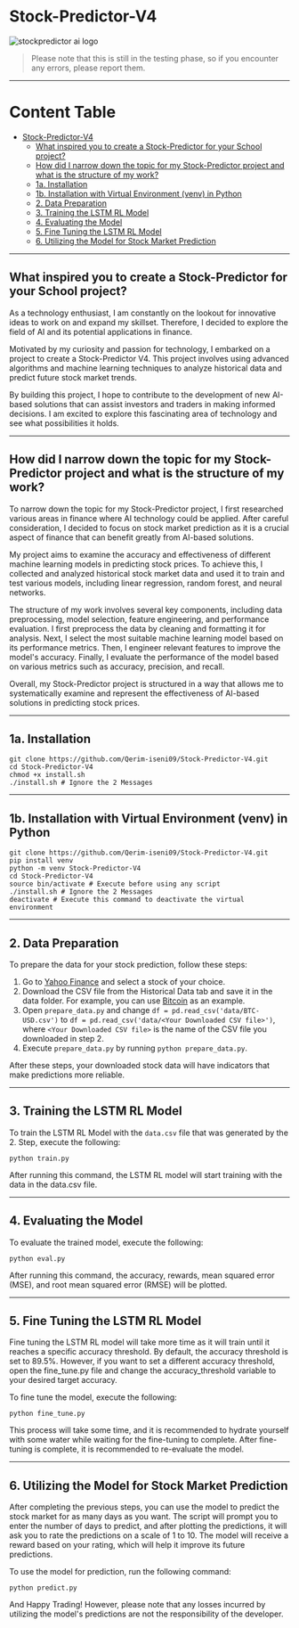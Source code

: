 # Stock-Predictor-V4

![stockpredictor ai logo](https://user-images.githubusercontent.com/53996451/224323224-3ec1cd20-747c-42ad-9fb1-ba6e0ecb358b.png)

> Please note that this is still in the testing phase, so if you encounter any errors, please report them.

---
# Content Table

- [Stock-Predictor-V4](#stock-predictor-v4)
  - [What inspired you to create a Stock-Predictor for your School project?](#what-inspired-you-to-create-a-stock-predictor-for-your-school-project)
  - [How did I narrow down the topic for my Stock-Predictor project and what is the structure of my work?](#how-did-i-narrow-down-the-topic-for-my-stock-predictor-project-and-what-is-the-structure-of-my-work)
  - [1a. Installation](#1a-installation)
  - [1b. Installation with Virtual Environment (venv) in Python](#1b-installation-with-virtual-environment-venv-in-python)
  - [2. Data Preparation](#2-data-preparation)
  - [3. Training the LSTM RL Model](#3-training-the-lstm-rl-model)
  - [4. Evaluating the Model](#4-evaluating-the-model)
  - [5. Fine Tuning the LSTM RL Model](#5-fine-tuning-the-lstm-rl-model)
  - [6. Utilizing the Model for Stock Market Prediction](#6-utilizing-the-model-for-stock-market-prediction)

---

## What inspired you to create a Stock-Predictor for your School project?
As a technology enthusiast, I am constantly on the lookout for innovative ideas to work on and expand my skillset. Therefore, I decided to explore the field of AI and its potential applications in finance.

Motivated by my curiosity and passion for technology, I embarked on a project to create a Stock-Predictor V4. This project involves using advanced algorithms and machine learning techniques to analyze historical data and predict future stock market trends.

By building this project, I hope to contribute to the development of new AI-based solutions that can assist investors and traders in making informed decisions. I am excited to explore this fascinating area of technology and see what possibilities it holds.

---

## How did I narrow down the topic for my Stock-Predictor project and what is the structure of my work?
To narrow down the topic for my Stock-Predictor project, I first researched various areas in finance where AI technology could be applied. After careful consideration, I decided to focus on stock market prediction as it is a crucial aspect of finance that can benefit greatly from AI-based solutions.

My project aims to examine the accuracy and effectiveness of different machine learning models in predicting stock prices. To achieve this, I collected and analyzed historical stock market data and used it to train and test various models, including linear regression, random forest, and neural networks.

The structure of my work involves several key components, including data preprocessing, model selection, feature engineering, and performance evaluation. I first preprocess the data by cleaning and formatting it for analysis. Next, I select the most suitable machine learning model based on its performance metrics. Then, I engineer relevant features to improve the model's accuracy. Finally, I evaluate the performance of the model based on various metrics such as accuracy, precision, and recall.

Overall, my Stock-Predictor project is structured in a way that allows me to systematically examine and represent the effectiveness of AI-based solutions in predicting stock prices.

---

## 1a. Installation
```
git clone https://github.com/Qerim-iseni09/Stock-Predictor-V4.git
cd Stock-Predictor-V4
chmod +x install.sh
./install.sh # Ignore the 2 Messages
```

---

## 1b. Installation with Virtual Environment (venv) in Python
```
git clone https://github.com/Qerim-iseni09/Stock-Predictor-V4.git
pip install venv
python -m venv Stock-Predictor-V4
cd Stock-Predictor-V4
source bin/activate # Execute before using any script
./install.sh # Ignore the 2 Messages
deactivate # Execute this command to deactivate the virtual environment
```

---

## 2. Data Preparation
To prepare the data for your stock prediction, follow these steps:

1. Go to [Yahoo Finance](https://finance.yahoo.com/) and select a stock of your choice.
2. Download the CSV file from the Historical Data tab and save it in the data folder. For example, you can use [Bitcoin](https://finance.yahoo.com/quote/BTC-USD?p=BTC-USD) as an example.
3. Open `prepare_data.py` and change `df = pd.read_csv('data/BTC-USD.csv')` to `df = pd.read_csv('data/<Your Downloaded CSV file>')`, where `<Your Downloaded CSV file>` is the name of the CSV file you downloaded in step 2.
4. Execute `prepare_data.py` by running `python prepare_data.py`.
  
After these steps, your downloaded stock data will have indicators that make predictions more reliable.

---

## 3. Training the LSTM RL Model

To train the LSTM RL Model with the `data.csv` file that was generated by the 2. Step, execute the following:

```
python train.py
```
After running this command, the LSTM RL model will start training with the data in the data.csv file.

---

## 4. Evaluating the Model
To evaluate the trained model, execute the following:

```
python eval.py
```

After running this command, the accuracy, rewards, mean squared error (MSE), and root mean squared error (RMSE) will be plotted.

---

## 5. Fine Tuning the LSTM RL Model

Fine tuning the LSTM RL model will take more time as it will train until it reaches a specific accuracy threshold. By default, the accuracy threshold is set to 89.5%. However, if you want to set a different accuracy threshold, open the fine_tune.py file and change the accuracy_threshold variable to your desired target accuracy.

To fine tune the model, execute the following:
```
python fine_tune.py
```

This process will take some time, and it is recommended to hydrate yourself with some water while waiting for the fine-tuning to complete.
After fine-tuning is complete, it is recommended to re-evaluate the model.

---

## 6. Utilizing the Model for Stock Market Prediction
After completing the previous steps, you can use the model to predict the stock market for as many days as you want. The script will prompt you to enter the number of days to predict, and after plotting the predictions, it will ask you to rate the predictions on a scale of 1 to 10. The model will receive a reward based on your rating, which will help it improve its future predictions.

To use the model for prediction, run the following command:

```
python predict.py
```

And Happy Trading!
However, please note that any losses incurred by utilizing the model's predictions are not the responsibility of the developer.
